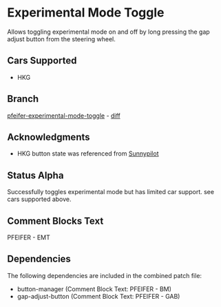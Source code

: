 # Experimental Mode Toggle
Allows toggling experimental mode on and off by long pressing the gap adjust
button from the steering wheel.

## Cars Supported
* HKG

## Branch
[pfeifer-experimental-mode-toggle](https://github.com/pfeiferj/openpilot/tree/pfeifer-experimental-mode-toggle)
\-
[diff](https://github.com/commaai/openpilot/compare/master...pfeiferj:openpilot:pfeifer-experimental-mode-toggle)


## Acknowledgments
* HKG button state was referenced from
  [Sunnypilot](https://github.com/sunnyhaibin/sunnypilot)

## Status Alpha

Successfully toggles experimental mode but has limited car support. see cars
supported above.

## Comment Blocks Text
PFEIFER - EMT

## Dependencies
The following dependencies are included in the combined patch file:
* button-manager (Comment Block Text: PFEIFER - BM)
* gap-adjust-button (Comment Block Text: PFEIFER - GAB)
